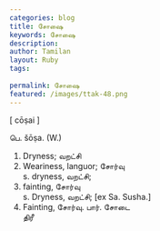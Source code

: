 ```yaml
---
categories: blog
title: சோஷை
keywords: சோஷை
description: 
author: Tamilan
layout: Ruby
tags: 
 
permalink: சோஷை
featured: /images/ttak-48.png
---
```

  
[ cōṣai ]  
  
பெ. šōṣa. (W.)  
1. Dryness; வறட்சி  
2. Weariness, languor; சோர்வு  
s. dryness, வறட்சி;  
2. fainting, சோர்வு  
s. Dryness, வறட்சி; [ex Sa. Susha.]  
2. Fainting, சோர்வு. பார். சோடை  
திரீ